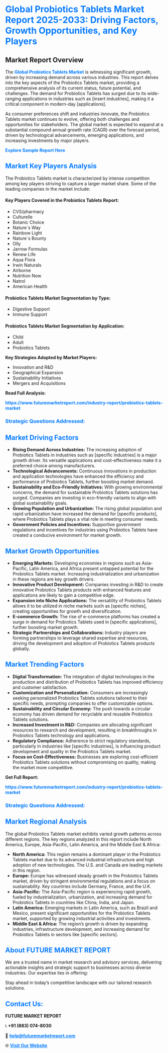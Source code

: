 <h1 style="color: #007BFF;">Global Probiotics Tablets Market Report 2025-2033: Driving Factors, Growth Opportunities, and Key Players</h1>

<section id="overview">
<h2>Market Report Overview</h2>
<p>The <a href="https://www.futuremarketreport.com/industry-report/probiotics-tablets-market" style="color: #007BFF; text-decoration: none;"><strong>Global Probiotics Tablets Market</strong></a> is witnessing significant growth, driven by increasing demand across various industries. This report delves into the key aspects of the Probiotics Tablets market, providing a comprehensive analysis of its current status, future potential, and challenges. The demand for Probiotics Tablets has surged due to its wide-ranging applications in industries such as [insert industries], making it a critical component in modern-day [applications].</p>
<p>As consumer preferences shift and industries innovate, the Probiotics Tablets market continues to evolve, offering both challenges and opportunities for stakeholders. The global market is expected to expand at a substantial compound annual growth rate (CAGR) over the forecast period, driven by technological advancements, emerging applications, and increasing investments by major players.</p>
</section>

<section id="overview">
<p><a href="https://www.futuremarketreport.com/request-sample/reportId=122320" style="color: #007BFF; text-decoration: none;"><strong>Explore Sample Report Here</strong></a></p>
</section>

<section id="key-players">
<h2 style="color: #007BFF;">Market Key Players Analysis</h2>
<p>The Probiotics Tablets market is characterized by intense competition among key players striving to capture a larger market share. Some of the leading companies in the market include:</p>
<h4>Key Players Covered in the Probiotics Tablets Report:</h4>
<ul><li>CVS/pharmacy</li><li>Culturelle</li><li>Botanic Choice</li><li>Nature`s Way</li><li>Rainbow Light</li><li>Nature`s Bounty</li><li>Olly</li><li>Jarrow Formulas</li><li>Renew Life</li><li>Aqua Flora</li><li>Irwin Naturals</li><li>Airborne</li><li>Nutrition Now</li><li>Natrol</li><li>American Health</li></ul>
<h4>Probiotics Tablets Market Segmentation by Type:</h4>
<ul><li>Digestive Support</li><li>Immune Support</li></ul>

<h4>Probiotics Tablets Market Segmentation by Application:</h4>
<ul><li>Child</li><li>Adult</li><li>Probiotics Tablets</li></ul>
<p><strong>Key Strategies Adopted by Market Players:</strong></p>
<ul>
<li>Innovation and R&D</li>
<li>Geographical Expansion</li>
<li>Sustainability Initiatives</li>
<li>Mergers and Acquisitions</li>
</ul>
</section>

<section>
<p><strong>Read Full Analysis: </strong></p><a href="https://www.futuremarketreport.com/industry-report/probiotics-tablets-market" style="color: #007BFF; text-decoration: none;"><strong>https://www.futuremarketreport.com/industry-report/probiotics-tablets-market</strong></a>
<h3 style="color: #007BFF;">Strategic Questions Addressed:</h3>
</section>

<section id="driving-factors">
<h2 style="color: #007BFF;">Market Driving Factors</h2>
<ul>
<li><strong>Rising Demand Across Industries:</strong> The increasing adoption of Probiotics Tablets in industries such as [specific industries] is a major growth driver. Its versatile applications and cost-effectiveness make it a preferred choice among manufacturers.</li>
<li><strong>Technological Advancements:</strong> Continuous innovations in production and application technologies have enhanced the efficiency and performance of Probiotics Tablets, further boosting market demand.</li>
<li><strong>Sustainability and Eco-Friendly Initiatives:</strong> With growing environmental concerns, the demand for sustainable Probiotics Tablets solutions has surged. Companies are investing in eco-friendly variants to align with global sustainability goals.</li>
<li><strong>Growing Population and Urbanization:</strong> The rising global population and rapid urbanization have increased the demand for [specific products], where Probiotics Tablets plays a vital role in meeting consumer needs.</li>
<li><strong>Government Policies and Incentives:</strong> Supportive government regulations and incentives for industries using Probiotics Tablets have created a conducive environment for market growth.</li>
</ul>
</section>

<section id="growth-opportunities">
<h2 style="color: #007BFF;">Market Growth Opportunities</h2>
<ul>
<li><strong>Emerging Markets:</strong> Developing economies in regions such as Asia-Pacific, Latin America, and Africa present untapped potential for the Probiotics Tablets market. Increasing industrialization and urbanization in these regions are key growth drivers.</li>
<li><strong>Innovative Product Development:</strong> Companies investing in R&D to create innovative Probiotics Tablets products with enhanced features and applications are likely to gain a competitive edge.</li>
<li><strong>Expansion into Niche Applications:</strong> The versatility of Probiotics Tablets allows it to be utilized in niche markets such as [specific niches], creating opportunities for growth and diversification.</li>
<li><strong>E-commerce Growth:</strong> The rise of e-commerce platforms has created a surge in demand for Probiotics Tablets used in [specific applications], further boosting market growth.</li>
<li><strong>Strategic Partnerships and Collaborations:</strong> Industry players are forming partnerships to leverage shared expertise and resources, driving the development and adoption of Probiotics Tablets products globally.</li>
</ul>
</section>

<section id="trending-factors">
<h2 style="color: #007BFF;">Market Trending Factors</h2>
<ul>
<li><strong>Digital Transformation:</strong> The integration of digital technologies in the production and distribution of Probiotics Tablets has improved efficiency and customer satisfaction.</li>
<li><strong>Customization and Personalization:</strong> Consumers are increasingly seeking personalized Probiotics Tablets solutions tailored to their specific needs, prompting companies to offer customizable options.</li>
<li><strong>Sustainability and Circular Economy:</strong> The push towards a circular economy has driven demand for recyclable and reusable Probiotics Tablets solutions.</li>
<li><strong>Increased Investment in R&D:</strong> Companies are allocating significant resources to research and development, resulting in breakthroughs in Probiotics Tablets technology and applications.</li>
<li><strong>Regulatory Compliance:</strong> Adherence to strict regulatory standards, particularly in industries like [specific industries], is influencing product development and quality in the Probiotics Tablets market.</li>
<li><strong>Focus on Cost-Effectiveness:</strong> Businesses are exploring cost-efficient Probiotics Tablets solutions without compromising on quality, making the market more competitive.</li>
</ul>
</section>

<section>
<p><strong>Get Full Report: </strong></p><a href="https://www.futuremarketreport.com/industry-report/probiotics-tablets-market" style="color: #007BFF; text-decoration: none;"><strong>https://www.futuremarketreport.com/industry-report/probiotics-tablets-market</strong></a>
<h3 style="color: #007BFF;">Strategic Questions Addressed:</h3>
</section>


<section id="regional-analysis">
<h2 style="color: #007BFF;">Market Regional Analysis</h2>
<p>The global Probiotics Tablets market exhibits varied growth patterns across different regions. The key regions analyzed in this report include North America, Europe, Asia-Pacific, Latin America, and the Middle East & Africa:</p>
<ul>
<li><strong>North America:</strong> This region remains a dominant player in the Probiotics Tablets market due to its advanced industrial infrastructure and high adoption of new technologies. The U.S. and Canada are leading markets in this region.</li>
<li><strong>Europe:</strong> Europe has witnessed steady growth in the Probiotics Tablets market, driven by stringent environmental regulations and a focus on sustainability. Key countries include Germany, France, and the U.K.</li>
<li><strong>Asia-Pacific:</strong> The Asia-Pacific region is experiencing rapid growth, fueled by industrialization, urbanization, and increasing demand for Probiotics Tablets in countries like China, India, and Japan.</li>
<li><strong>Latin America:</strong> Emerging markets in Latin America, such as Brazil and Mexico, present significant opportunities for the Probiotics Tablets market, supported by growing industrial activities and investments.</li>
<li><strong>Middle East & Africa:</strong> The region’s growth is driven by expanding industries, infrastructure development, and increasing demand for Probiotics Tablets in sectors like [specific sectors].</li>
</ul>
</section>

<footer>
<h2 style="color: #007BFF;">About FUTURE MARKET REPORT</h2>
<p>We are a trusted name in market research and advisory services, delivering actionable insights and strategic support to businesses across diverse industries. Our expertise lies in offering:</p>

<p>Stay ahead in today’s competitive landscape with our tailored research solutions.</p>

<h2 style="color: #007BFF;">Contact Us:</h2>
<p><strong>FUTURE MARKET REPORT</strong></p>
<p>📞 <strong>+91 (883) 074-8030</strong></p>
<p>📧 <strong><a href="mailto:help@futuremarketreport.com" style="color: #007BFF;">help@futuremarketreport.com</a></strong></p>
<p>🌐 <strong><a href="https://www.futuremarketreport.com/" style="color: #007BFF;">Visit Our Website</a></strong></p>
</footer>